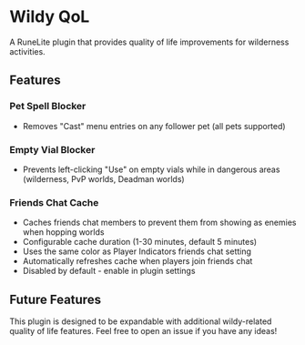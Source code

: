 # Wildy QoL

A RuneLite plugin that provides quality of life improvements for wilderness activities.

## Features

### Pet Spell Blocker
* Removes "Cast" menu entries on any follower pet (all pets supported)

### Empty Vial Blocker
* Prevents left-clicking "Use" on empty vials while in dangerous areas (wilderness, PvP worlds, Deadman worlds)

### Friends Chat Cache
* Caches friends chat members to prevent them from showing as enemies when hopping worlds
* Configurable cache duration (1-30 minutes, default 5 minutes)
* Uses the same color as Player Indicators friends chat setting
* Automatically refreshes cache when players join friends chat
* Disabled by default - enable in plugin settings

## Future Features

This plugin is designed to be expandable with additional wildy-related quality of life features. Feel free to open an issue if you have any ideas!
